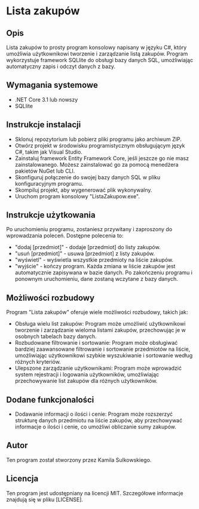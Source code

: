 # Lista zakupów
## Opis
Lista zakupów to prosty program konsolowy napisany w języku C#, który umożliwia użytkownikowi tworzenie i zarządzanie listą zakupów. Program wykorzystuje framework SQLlite do obsługi bazy danych SQL, umożliwiając automatyczny zapis i odczyt danych z bazy.

## Wymagania systemowe
 - .NET Core 3.1 lub nowszy
 - SQLlite

## Instrukcje instalacji
 - Sklonuj repozytorium lub pobierz pliki programu jako archiwum ZIP.
 - Otwórz projekt w środowisku programistycznym obsługującym język C#, takim jak Visual Studio.
 - Zainstaluj framework Entity Framework Core, jeśli jeszcze go nie masz zainstalowanego. Możesz zainstalować go za pomocą menedżera pakietów NuGet lub CLI.
 - Skonfiguruj połączenie do swojej bazy danych SQL w pliku konfiguracyjnym programu.
 - Skompiluj projekt, aby wygenerować plik wykonywalny.
 - Uruchom program konsolowy "ListaZakupow.exe".

## Instrukcje użytkowania
Po uruchomieniu programu, zostaniesz przywitany i zaproszony do wprowadzania poleceń.
Dostępne polecenia to:
 - "dodaj [przedmiot]" - dodaje [przedmiot] do listy zakupów.
 - "usuń [przedmiot]" - usuwa [przedmiot] z listy zakupów.
 - "wyświetl" - wyświetla wszystkie przedmioty na liście zakupów.
 - "wyjście" - kończy program.
Każda zmiana w liście zakupów jest automatycznie zapisywana w bazie danych.
Po zakończeniu programu i ponownym uruchomieniu, dane zostaną wczytane z bazy danych.

## Możliwości rozbudowy
Program "Lista zakupów" oferuje wiele możliwości rozbudowy, takich jak:

 - Obsługa wielu list zakupów: Program może umożliwić użytkownikowi tworzenie i zarządzanie wieloma listami zakupów, przechowując je w osobnych tabelach bazy danych.
 - Rozbudowane filtrowanie i sortowanie: Program może obsługiwać bardziej zaawansowane filtrowanie i sortowanie przedmiotów na liście, umożliwiając użytkownikowi szybkie wyszukiwanie i sortowanie według różnych kryteriów.
 - Ulepszone zarządzanie użytkownikami: Program może wprowadzić system rejestracji i logowania użytkowników, umożliwiając przechowywanie list zakupów dla różnych użytkowników.

## Dodane funkcjonalości
 - Dodawanie informacji o ilości i cenie: Program może rozszerzyć strukturę danych przedmiotu na liście zakupów, aby przechowywać informacje o ilości i cenie, co umożliwi obliczanie sumy zakupów.


## Autor
Ten program został stworzony przez Kamila Sulkowskiego.

## Licencja
Ten program jest udostępniany na licencji MIT. Szczegółowe informacje znajdują się w pliku [LICENSE].